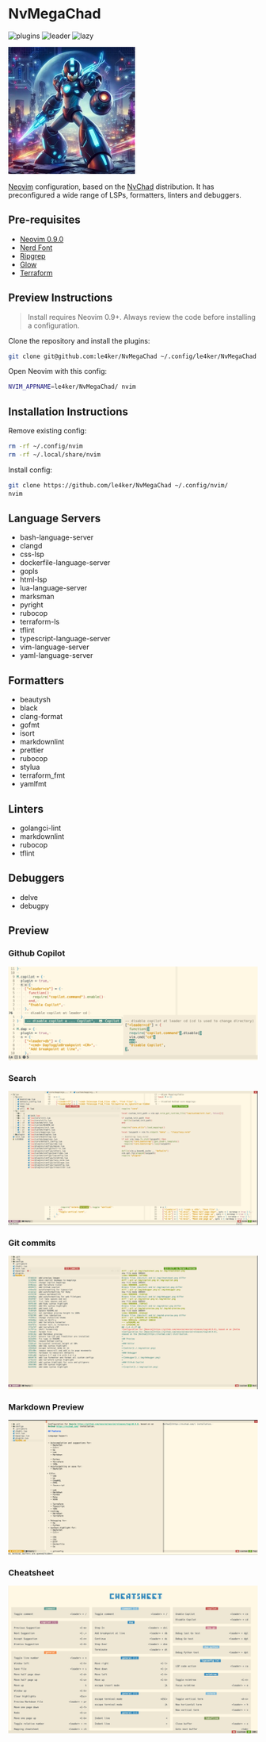 # NvMegaChad

![plugins](https://dotfyle.com/le4ker/nvmegachad/badges/plugins)
![leader](https://dotfyle.com/le4ker/nvmegachad/badges/leaderkey)
![lazy](https://dotfyle.com/le4ker/nvmegachad/badges/plugin-manager)

![megaman](.github/img/megaman.jpeg)

[Neovim](https://github.com/neovim/neovim/releases/tag/v0.9.0) configuration,
based on the [NvChad](https://nvchad.com/) distribution. It has preconfigured a
wide range of LSPs, formatters, linters and debuggers.

## Pre-requisites

- [Neovim 0.9.0](https://github.com/neovim/neovim/releases/tag/v0.9.0)
- [Nerd Font](https://www.nerdfonts.com/)
- [Ripgrep](https://github.com/BurntSushi/ripgrep)
- [Glow](https://github.com/charmbracelet/glow)
- [Terraform](https://www.terraform.io/)

## Preview Instructions

> Install requires Neovim 0.9+. Always review the code before installing a
> configuration.

Clone the repository and install the plugins:

```sh
git clone git@github.com:le4ker/NvMegaChad ~/.config/le4ker/NvMegaChad
```

Open Neovim with this config:

```sh
NVIM_APPNAME=le4ker/NvMegaChad/ nvim
```

## Installation Instructions

Remove existing config:

```sh
rm -rf ~/.config/nvim
rm -rf ~/.local/share/nvim
```

Install config:

```sh
git clone https://github.com/le4ker/NvMegaChad ~/.config/nvim/
nvim
```

## Language Servers

- bash-language-server
- clangd
- css-lsp
- dockerfile-language-server
- gopls
- html-lsp
- lua-language-server
- marksman
- pyright
- rubocop
- terraform-ls
- tflint
- typescript-language-server
- vim-language-server
- yaml-language-server

## Formatters

- beautysh
- black
- clang-format
- gofmt
- isort
- markdownlint
- prettier
- rubocop
- stylua
- terraform_fmt
- yamlfmt

## Linters

- golangci-lint
- markdownlint
- rubocop
- tflint

## Debuggers

- delve
- debugpy

## Preview

### Github Copilot

![copilot](.github/img/copilot.png)

### Search

![search](.github/img/search.png)

### Git commits

![git-commits](.github/img/git-commits.png)

### Markdown Preview

![md-preview](.github/img/md-preview.png)

### Cheatsheet

![cheatsheet](.github/img/cheatsheet.png)
